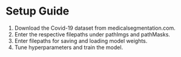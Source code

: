 # Setup Guide
1. Download the Covid-19 dataset from medicalsegmentation.com.
2. Enter the respective filepaths under pathImgs and pathMasks.
3. Enter filepaths for saving and loading model weights.
4. Tune hyperparameters and train the model.
